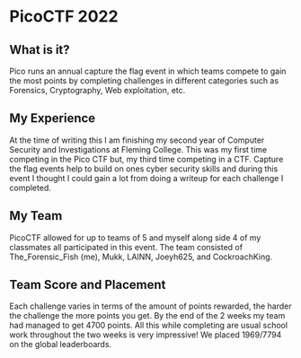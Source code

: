 # PicoCTF 2022
## What is it?
Pico runs an annual capture the flag event in which teams compete to gain the most points by completing challenges in different categories such as Forensics, Cryptography, Web exploitation, etc. 

## My Experience
At the time of writing this I am finishing my second year of Computer Security and Investigations at Fleming College. This was my first time competing in the Pico CTF but, my third time competing in a CTF. Capture the flag events help to build on ones cyber security skills and during this event I thought I could gain a lot from doing a writeup for each challenge I completed.

## My Team
PicoCTF allowed for up to teams of 5 and myself along side 4 of my classmates all participated in this event. The team consisted of The_Forensic_Fish (me), Mukk, LAINN, Joeyh625, and CockroachKing.

## Team Score and Placement
Each challenge varies in terms of the amount of points rewarded, the harder the challenge the more points you get. By the end of the 2 weeks my team had managed to get 4700 points. All this while completing are usual school work throughout the two weeks is very impressive! We placed 1969/7794 on the global leaderboards.
